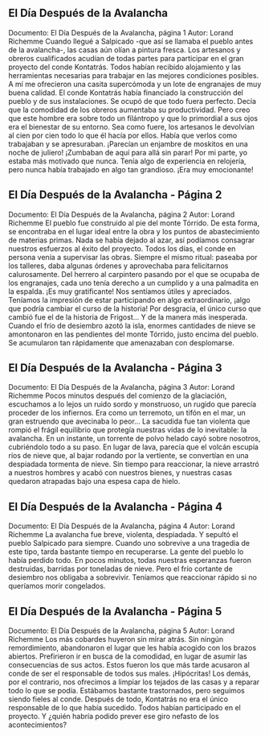 ## El Día Después de la Avalancha
Documento: El Día Después de la Avalancha, página 1
Autor: Lorand Richemme
Cuando llegué a Salpicado -que así se llamaba el pueblo antes de la avalancha-, las casas aún olían a pintura fresca. Los artesanos y obreros cualificados acudían de todas partes para participar en el gran proyecto del conde Kontatrás. Todos habían recibido alojamiento y las herramientas necesarias para trabajar en las mejores condiciones posibles. A mí me ofrecieron una casita supercómoda y un lote de engranajes de muy buena calidad.
El conde Kontatrás había financiado la construcción del pueblo y de sus instalaciones. Se ocupó de que todo fuera perfecto. Decía que la comodidad de los obreros aumentaba su productividad. Pero creo que este hombre era sobre todo un filántropo y que lo primordial a sus ojos era el bienestar de su entorno. Sea como fuere, los artesanos le devolvían al cien por cien todo lo que él hacía por ellos. Había que verlos como trabajaban y se apresuraban. ¡Parecían un enjambre de moskitos en una noche de juliero! ¡Zumbaban de aquí para allá sin parar! Por mi parte, yo estaba más motivado que nunca. Tenía algo de experiencia en relojería, pero nunca había trabajado en algo tan grandioso. ¡Era muy emocionante!

## El Día Después de la Avalancha - Página 2
Documento: El Día Después de la Avalancha, página 2
Autor: Lorand Richemme
El pueblo fue construido al pie del monte Tórrido. De esta forma, se encontraba en el lugar ideal entre la obra y los puntos de abastecimiento de materias primas. Nada se había dejado al azar, así podíamos consagrar nuestros esfuerzos al éxito del proyecto. Todos los días, el conde en persona venía a supervisar las obras. Siempre el mismo ritual: paseaba por los talleres, daba algunas órdenes y aprovechaba para felicitarnos calurosamente. Del herrero al carpintero pasando por el que se ocupaba de los engranajes, cada uno tenía derecho a un cumplido y a una palmadita en la espalda. ¡Es muy gratificante! Nos sentíamos útiles y apreciados. Teníamos la impresión de estar participando en algo extraordinario, ¡algo que podría cambiar el curso de la historia!
Por desgracia, el único curso que cambió fue el de la historia de Frigost... Y de la manera más inesperada. Cuando el frío de desiembro azotó la isla, enormes cantidades de nieve se amontonaron en las pendientes del monte Tórrido, justo encima del pueblo. Se acumularon tan rápidamente que amenazaban con desplomarse.

## El Día Después de la Avalancha - Página 3
Documento: El Día Después de la Avalancha, página 3
Autor: Lorand Richemme
Pocos minutos después del comienzo de la glaciación, escuchamos a lo lejos un ruido sordo y monstruoso, un rugido que parecía proceder de los infiernos. Era como un terremoto, un tifón en el mar, un gran estruendo que avecinaba lo peor... La sacudida fue tan violenta que rompió el frágil equilibrio que protegía nuestras vidas de lo inevitable: la avalancha.
En un instante, un torrente de polvo helado cayó sobre nosotros, cubriéndolo todo a su paso. En lugar de lava, parecía que el volcán escupía ríos de nieve que, al bajar rodando por la vertiente, se convertían en una despiadada tormenta de nieve. Sin tiempo para reaccionar, la nieve arrastró a nuestros hombres y acabó con nuestros bienes, y nuestras casas quedaron atrapadas bajo una espesa capa de hielo.

## El Día Después de la Avalancha - Página 4
Documento: El Día Después de la Avalancha, página 4
Autor: Lorand Richemme
La avalancha fue breve, violenta, despiadada. Y sepultó el pueblo Salpicado para siempre.
Cuando uno sobrevive a una tragedia de este tipo, tarda bastante tiempo en recuperarse. La gente del pueblo lo había perdido todo. En pocos minutos, todas nuestras esperanzas fueron destruidas, barridas por toneladas de nieve. Pero el frío cortante de desiembro nos obligaba a sobrevivir. Teníamos que reaccionar rápido si no queríamos morir congelados.

## El Día Después de la Avalancha - Página 5
Documento: El Día Después de la Avalancha, página 5
Autor: Lorand Richemme
Los más cobardes huyeron sin mirar atrás. Sin ningún remordimiento, abandonaron el lugar que les había acogido con los brazos abiertos. Prefirieron ir en busca de la comodidad, en lugar de asumir las consecuencias de sus actos. Estos fueron los que más tarde acusaron al conde de ser el responsable de todos sus males. ¡Hipócritas!
Los demás, por el contrario, nos ofrecimos a limpiar los tejados de las casas y a reparar todo lo que se podía. Estábamos bastante trastornados, pero seguimos siendo fieles al conde. Después de todo, Kontatrás no era el único responsable de lo que había sucedido. Todos habían participado en el proyecto. Y ¿quién habría podido prever ese giro nefasto de los acontecimientos?
